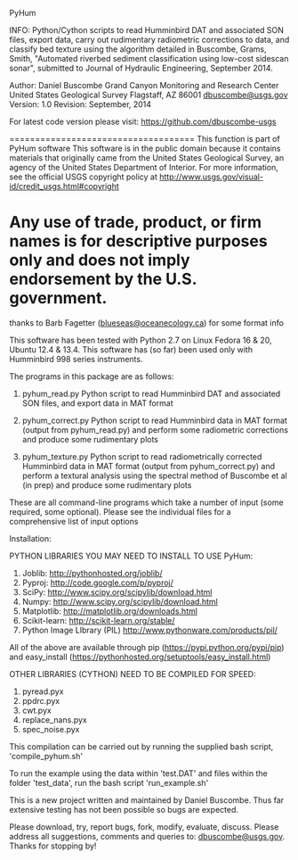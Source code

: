 PyHum

INFO:
Python/Cython scripts to read Humminbird DAT and associated SON files, export data, carry out rudimentary radiometric corrections to data, and classify bed texture using the algorithm detailed in Buscombe, Grams, Smith, "Automated riverbed sediment classification using low-cost sidescan sonar", submitted to Journal of Hydraulic Engineering, September 2014.

Author:    Daniel Buscombe
           Grand Canyon Monitoring and Research Center
           United States Geological Survey
           Flagstaff, AZ 86001
           dbuscombe@usgs.gov
Version: 1.0      Revision: September, 2014

For latest code version please visit:
https://github.com/dbuscombe-usgs

====================================
   This function is part of PyHum software
   This software is in the public domain because it contains materials that originally came 
   from the United States Geological Survey, an agency of the United States Department of Interior. 
   For more information, see the official USGS copyright policy at 
   http://www.usgs.gov/visual-id/credit_usgs.html#copyright

Any use of trade, product, or firm names is for descriptive purposes only and does not imply endorsement by the U.S. government. 
====================================

thanks to Barb Fagetter (blueseas@oceanecology.ca) for some format info

This software has been tested with Python 2.7 on Linux Fedora 16 & 20, Ubuntu 12.4 & 13.4.
This software has (so far) been used only with Humminbird 998 series instruments. 

The programs in this package are as follows:
1) pyhum_read.py
Python script to read Humminbird DAT and associated SON files, and export data in MAT format

2) pyhum_correct.py
Python script to read Humminbird data in MAT format (output from pyhum_read.py) and perform some radiometric corrections and produce some rudimentary plots

3) pyhum_texture.py
Python script to read radiometrically corrected Humminbird data in MAT format (output from pyhum_correct.py) and perform a textural analysis using the spectral method of Buscombe et al (in prep) and produce some rudimentary plots

These are all command-line programs which take a number of input (some required, some optional). Please see the individual files for a comprehensive list of input options

Installation:

PYTHON LIBRARIES YOU MAY NEED TO INSTALL TO USE PyHum:
1) Joblib: http://pythonhosted.org/joblib/
2) Pyproj: http://code.google.com/p/pyproj/
3) SciPy: http://www.scipy.org/scipylib/download.html
4) Numpy: http://www.scipy.org/scipylib/download.html
5) Matplotlib: http://matplotlib.org/downloads.html
6) Scikit-learn: http://scikit-learn.org/stable/
7) Python Image LIbrary (PIL) http://www.pythonware.com/products/pil/

All of the above are available through pip (https://pypi.python.org/pypi/pip) and easy_install (https://pythonhosted.org/setuptools/easy_install.html)

OTHER LIBRARIES (CYTHON) NEED TO BE COMPILED FOR SPEED:
1) pyread.pyx
2) ppdrc.pyx
3) cwt.pyx
4) replace_nans.pyx
5) spec_noise.pyx

This compilation can be carried out by running the supplied bash script, 'compile_pyhum.sh'

To run the example using the data within 'test.DAT' and files within the folder 'test_data', run the bash script 'run_example.sh' 

This is a new project written and maintained by Daniel Buscombe. Thus far extensive testing has not been possible so bugs are expected. 

Please download, try, report bugs, fork, modify, evaluate, discuss. Please address all suggestions, comments and queries to: dbuscombe@usgs.gov. Thanks for stopping by! 



